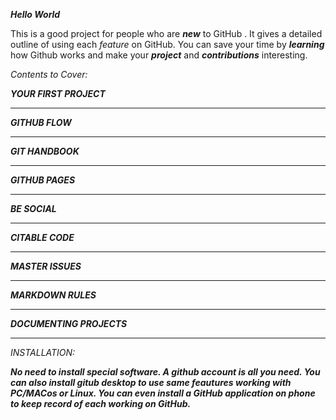 **_Hello World_**

This is a good project for people who are **_new_** to GitHub . It gives a detailed outline of using each *feature* on GitHub. You can save your time by **_learning_** how Github works and make your **_project_** and **_contributions_** interesting.

_Contents to Cover:_

**_YOUR FIRST PROJECT_**
_____________________________________________________________________
**_GITHUB FLOW_**
______________________________________________________________________
**_GIT HANDBOOK_**
______________________________________________________________________
**_GITHUB PAGES_**
______________________________________________________________________
**_BE SOCIAL_**
______________________________________________________________________
**_CITABLE CODE_**
______________________________________________________________________
**_MASTER ISSUES_**
______________________________________________________________________
**_MARKDOWN RULES_**
______________________________________________________________________
**_DOCUMENTING PROJECTS_**
______________________________________________________________________


_INSTALLATION:_

**_No need to install special software. A github account is all you need. You can also install gitub desktop to use same feautures working with PC/MACos or Linux. You can even install a GitHub application on phone to keep record of each working on GitHub._**


